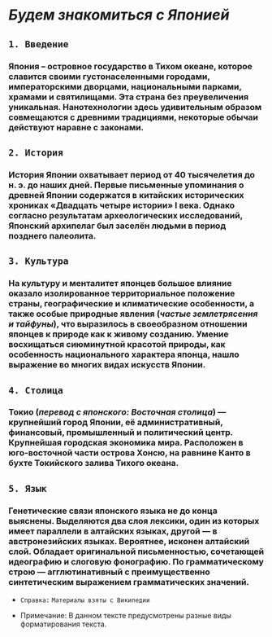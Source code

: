 # ***Будем знакомиться с Японией***

## `1. Введение`
### Япония – островное государство в Тихом океане, которое славится своими густонаселенными городами, императорскими дворцами, национальными парками, храмами и святилищами. Эта страна без преувеличения уникальная. Нанотехнологии здесь удивительным образом совмещаются с древними традициями, некоторые обычаи действуют наравне с законами. 

## `2. История`

### История Японии охватывает период от 40 тысячелетия до н. э. до наших дней. Первые письменные упоминания о древней Японии содержатся в китайских исторических хрониках «Двадцать четыре истории» I века. Однако согласно результатам археологических исследований, Японский архипелаг был заселён людьми в период позднего палеолита.

## `3. Культура`
### На культуру и менталитет японцев большое влияние оказало изолированное территориальное положение страны, географические и климатические особенности, а также особые природные явления (*частые землетрясения и тайфуны*), что выразилось в своеобразном отношении японцев к природе как к живому созданию. Умение восхищаться сиюминутной красотой природы, как особенность национального характера японца, нашло выражение во многих видах искусств Японии.

## `4. Столица`
### Токио (*перевод с японского: Восточная столица*) — крупнейший город Японии, её административный, финансовый, промышленный и политический центр. Крупнейшая городская экономика мира. Расположен в юго-восточной части острова Хонсю, на равнине Канто в бухте Токийского залива Тихого океана.

## `5. Язык`
### Генетические связи японского языка не до конца выяснены. Выделяются два слоя лексики, один из которых имеет параллели в алтайских языках, другой — в австронезийских языках. Вероятнее, исконен алтайский слой. Обладает оригинальной письменностью, сочетающей идеографию и слоговую фонографию. По грамматическому строю — агглютинативный с преимущественно синтетическим выражением грамматических значений.

* `Справка:`
`Материалы взяты с Википедии`

- Примечание: В данном тексте предусмотрены разные виды форматирования текста. 